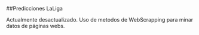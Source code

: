 ##Predicciones LaLiga

Actualmente desactualizado. Uso de metodos de WebScrapping para minar datos de páginas webs.
